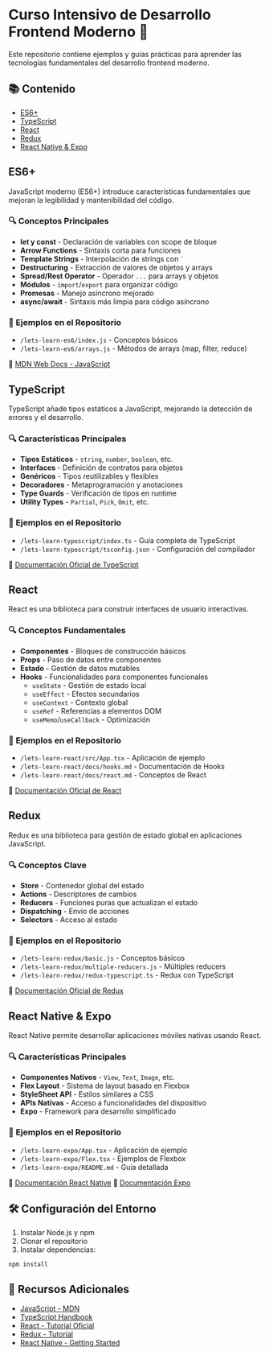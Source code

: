 # Curso Intensivo de Desarrollo Frontend Moderno 🚀

Este repositorio contiene ejemplos y guías prácticas para aprender las tecnologías fundamentales del desarrollo frontend moderno.

## 📚 Contenido

- [ES6+](#es6)
- [TypeScript](#typescript)
- [React](#react)
- [Redux](#redux)
- [React Native & Expo](#react-native)

## ES6+ <a name="es6"></a>

JavaScript moderno (ES6+) introduce características fundamentales que mejoran la legibilidad y mantenibilidad del código.

### 🔍 Conceptos Principales

- **let y const** - Declaración de variables con scope de bloque
- **Arrow Functions** - Sintaxis corta para funciones
- **Template Strings** - Interpolación de strings con `` ` ``
- **Destructuring** - Extracción de valores de objetos y arrays
- **Spread/Rest Operator** - Operador `...` para arrays y objetos
- **Módulos** - `import`/`export` para organizar código
- **Promesas** - Manejo asíncrono mejorado
- **async/await** - Sintaxis más limpia para código asíncrono

### 📁 Ejemplos en el Repositorio

- `/lets-learn-es6/index.js` - Conceptos básicos
- `/lets-learn-es6/arrays.js` - Métodos de arrays (map, filter, reduce)

📘 [MDN Web Docs - JavaScript](https://developer.mozilla.org/es/docs/Web/JavaScript)

## TypeScript <a name="typescript"></a>

TypeScript añade tipos estáticos a JavaScript, mejorando la detección de errores y el desarrollo.

### 🔍 Características Principales

- **Tipos Estáticos** - `string`, `number`, `boolean`, etc.
- **Interfaces** - Definición de contratos para objetos
- **Genéricos** - Tipos reutilizables y flexibles
- **Decoradores** - Metaprogramación y anotaciones
- **Type Guards** - Verificación de tipos en runtime
- **Utility Types** - `Partial`, `Pick`, `Omit`, etc.

### 📁 Ejemplos en el Repositorio

- `/lets-learn-typescript/index.ts` - Guía completa de TypeScript
- `/lets-learn-typescript/tsconfig.json` - Configuración del compilador

📘 [Documentación Oficial de TypeScript](https://www.typescriptlang.org/docs/handbook/intro.html)

## React <a name="react"></a>

React es una biblioteca para construir interfaces de usuario interactivas.

### 🔍 Conceptos Fundamentales

- **Componentes** - Bloques de construcción básicos
- **Props** - Paso de datos entre componentes
- **Estado** - Gestión de datos mutables
- **Hooks** - Funcionalidades para componentes funcionales
  - `useState` - Gestión de estado local
  - `useEffect` - Efectos secundarios
  - `useContext` - Contexto global
  - `useRef` - Referencias a elementos DOM
  - `useMemo`/`useCallback` - Optimización

### 📁 Ejemplos en el Repositorio

- `/lets-learn-react/src/App.tsx` - Aplicación de ejemplo
- `/lets-learn-react/docs/hooks.md` - Documentación de Hooks
- `/lets-learn-react/docs/react.md` - Conceptos de React

📘 [Documentación Oficial de React](https://es.reactjs.org/)

## Redux <a name="redux"></a>

Redux es una biblioteca para gestión de estado global en aplicaciones JavaScript.

### 🔍 Conceptos Clave

- **Store** - Contenedor global del estado
- **Actions** - Descriptores de cambios
- **Reducers** - Funciones puras que actualizan el estado
- **Dispatching** - Envío de acciones
- **Selectors** - Acceso al estado

### 📁 Ejemplos en el Repositorio

- `/lets-learn-redux/basic.js` - Conceptos básicos
- `/lets-learn-redux/multiple-reducers.js` - Múltiples reducers
- `/lets-learn-redux/redux-typescript.ts` - Redux con TypeScript

📘 [Documentación Oficial de Redux](https://redux.js.org/)

## React Native & Expo <a name="react-native"></a>

React Native permite desarrollar aplicaciones móviles nativas usando React.

### 🔍 Características Principales

- **Componentes Nativos** - `View`, `Text`, `Image`, etc.
- **Flex Layout** - Sistema de layout basado en Flexbox
- **StyleSheet API** - Estilos similares a CSS
- **APIs Nativas** - Acceso a funcionalidades del dispositivo
- **Expo** - Framework para desarrollo simplificado

### 📁 Ejemplos en el Repositorio

- `/lets-learn-expo/App.tsx` - Aplicación de ejemplo
- `/lets-learn-expo/Flex.tsx` - Ejemplos de Flexbox
- `/lets-learn-expo/README.md` - Guía detallada

📘 [Documentación React Native](https://reactnative.dev/)
📘 [Documentación Expo](https://docs.expo.dev/)

## 🛠️ Configuración del Entorno

1. Instalar Node.js y npm
2. Clonar el repositorio
3. Instalar dependencias:

```bash
npm install
```

## 📖 Recursos Adicionales

- [JavaScript - MDN](https://developer.mozilla.org/es/docs/Web/JavaScript)
- [TypeScript Handbook](https://www.typescriptlang.org/docs/)
- [React - Tutorial Oficial](https://es.reactjs.org/tutorial/tutorial.html)
- [Redux - Tutorial](https://redux.js.org/tutorials/essentials/part-1-overview-concepts)
- [React Native - Getting Started](https://reactnative.dev/docs/getting-started)
